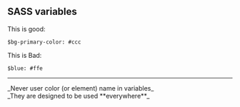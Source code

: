 ##  SASS variables

This is good:<br>
```
$bg-primary-color: #ccc
```

This is Bad:<br>
```
$blue: #ffe
```
<hr>
_Never user color (or element) name in variables_<br>
_They are designed to be used **everywhere**_
